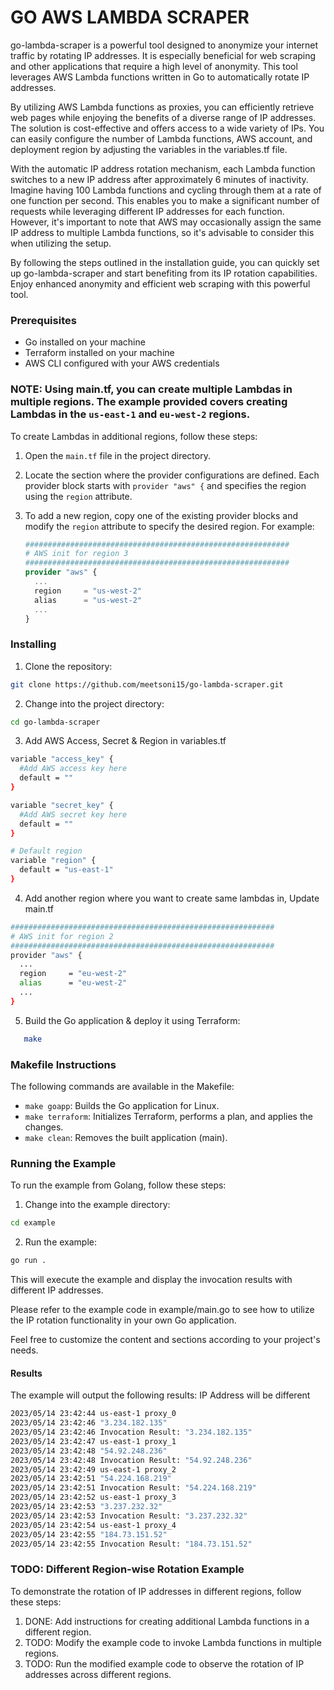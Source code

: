 # GO AWS LAMBDA SCRAPER

go-lambda-scraper is a powerful tool designed to anonymize your internet traffic by rotating IP addresses. It is especially beneficial for web scraping and other applications that require a high level of anonymity. This tool leverages AWS Lambda functions written in Go to automatically rotate IP addresses.

By utilizing AWS Lambda functions as proxies, you can efficiently retrieve web pages while enjoying the benefits of a diverse range of IP addresses. The solution is cost-effective and offers access to a wide variety of IPs. You can easily configure the number of Lambda functions, AWS account, and deployment region by adjusting the variables in the variables.tf file.

With the automatic IP address rotation mechanism, each Lambda function switches to a new IP address after approximately 6 minutes of inactivity. Imagine having 100 Lambda functions and cycling through them at a rate of one function per second. This enables you to make a significant number of requests while leveraging different IP addresses for each function. However, it's important to note that AWS may occasionally assign the same IP address to multiple Lambda functions, so it's advisable to consider this when utilizing the setup.

By following the steps outlined in the installation guide, you can quickly set up go-lambda-scraper and start benefiting from its IP rotation capabilities. Enjoy enhanced anonymity and efficient web scraping with this powerful tool.

### Prerequisites

- Go installed on your machine
- Terraform installed on your machine
- AWS CLI configured with your AWS credentials

### NOTE: Using main.tf, you can create multiple Lambdas in multiple regions. The example provided covers creating Lambdas in the `us-east-1` and `eu-west-2` regions.

To create Lambdas in additional regions, follow these steps:

1. Open the `main.tf` file in the project directory.

2. Locate the section where the provider configurations are defined. Each provider block starts with `provider "aws" {` and specifies the region using the `region` attribute.

3. To add a new region, copy one of the existing provider blocks and modify the `region` attribute to specify the desired region. For example:

   ```terraform
   ###########################################################
   # AWS init for region 3
   ###########################################################
   provider "aws" {
     ...
     region     = "us-west-2"
     alias      = "us-west-2"
     ...
   }


### Installing

1. Clone the repository:

```bash
git clone https://github.com/meetsoni15/go-lambda-scraper.git
```

2. Change into the project directory:

```bash
cd go-lambda-scraper
```

3. Add AWS Access, Secret & Region in variables.tf

```bash
variable "access_key" {
  #Add AWS access key here
  default = ""
}

variable "secret_key" {
  #Add AWS secret key here
  default = ""
}

# Default region
variable "region" {
  default = "us-east-1"
}
```

4. Add another region where you want to create same lambdas in, Update main.tf
```bash
###########################################################
# AWS init for region 2
###########################################################
provider "aws" {
  ...
  region     = "eu-west-2"
  alias      = "eu-west-2"
  ...
}
``` 

5. Build the Go application & deploy it using Terraform:

```bash
   make
```

### Makefile Instructions
The following commands are available in the Makefile:

- `make goapp`: Builds the Go application for Linux.
- `make terraform`: Initializes Terraform, performs a plan, and applies the changes.
- `make clean`: Removes the built application (main).


### Running the Example
To run the example from Golang, follow these steps:

1. Change into the example directory:

```bash
cd example
```

2. Run the example:

```bash
go run .
```

This will execute the example and display the invocation results with different IP addresses.

Please refer to the example code in example/main.go to see how to utilize the IP rotation functionality in your own Go application.

Feel free to customize the content and sections according to your project's needs.

#### Results
The example will output the following results:
IP Address will be different

```bash
2023/05/14 23:42:44 us-east-1 proxy_0
2023/05/14 23:42:46 "3.234.182.135"
2023/05/14 23:42:46 Invocation Result: "3.234.182.135"
2023/05/14 23:42:47 us-east-1 proxy_1
2023/05/14 23:42:48 "54.92.248.236"
2023/05/14 23:42:48 Invocation Result: "54.92.248.236"
2023/05/14 23:42:49 us-east-1 proxy_2
2023/05/14 23:42:51 "54.224.168.219"
2023/05/14 23:42:51 Invocation Result: "54.224.168.219"
2023/05/14 23:42:52 us-east-1 proxy_3
2023/05/14 23:42:53 "3.237.232.32"
2023/05/14 23:42:53 Invocation Result: "3.237.232.32"
2023/05/14 23:42:54 us-east-1 proxy_4
2023/05/14 23:42:55 "184.73.151.52"
2023/05/14 23:42:55 Invocation Result: "184.73.151.52"
```

### TODO: Different Region-wise Rotation Example

To demonstrate the rotation of IP addresses in different regions, follow these steps:

1. DONE: Add instructions for creating additional Lambda functions in a different region.
2. TODO: Modify the example code to invoke Lambda functions in multiple regions.
3. TODO: Run the modified example code to observe the rotation of IP addresses across different regions.
